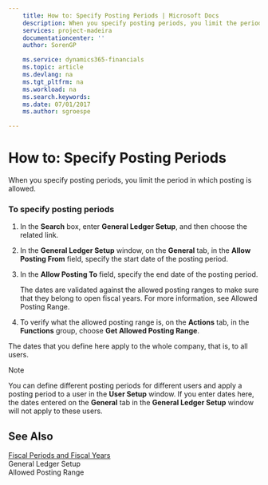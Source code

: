 ```yaml
---
    title: How to: Specify Posting Periods | Microsoft Docs
    description: When you specify posting periods, you limit the period in which posting is allowed.
    services: project-madeira
    documentationcenter: ''
    author: SorenGP

    ms.service: dynamics365-financials
    ms.topic: article
    ms.devlang: na
    ms.tgt_pltfrm: na
    ms.workload: na
    ms.search.keywords:
    ms.date: 07/01/2017
    ms.author: sgroespe

---
```

# How to: Specify Posting Periods
When you specify posting periods, you limit the period in which posting is allowed.  
  
### To specify posting periods  
  
1.  In the **Search** box, enter **General Ledger Setup**, and then choose the related link.  
  
2.  In the **General Ledger Setup** window, on the **General** tab, in the **Allow Posting From** field, specify the start date of the posting period.  
  
3.  In the **Allow Posting To** field, specify the end date of the posting period.  
  
     The dates are validated against the allowed posting ranges to make sure that they belong to open fiscal years. For more information, see Allowed Posting Range.  
  
4.  To verify what the allowed posting range is, on the **Actions** tab, in the **Functions** group, choose **Get Allowed Posting Range**.  
  
 The dates that you define here apply to the whole company, that is, to all users.  
  
> [!NOTE]  
>  You can define different posting periods for different users and apply a posting period to a user in the **User Setup** window. If you enter dates here, the dates entered on the **General** tab in the **General Ledger Setup** window will not apply to these users.  
  
## See Also  
 [Fiscal Periods and Fiscal Years](fiscal-periods-and-fiscal-years.md)   
 General Ledger Setup   
 Allowed Posting Range